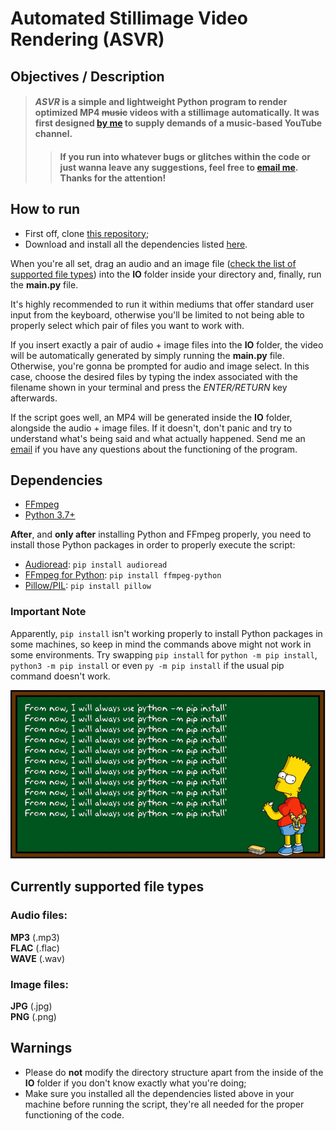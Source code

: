 # Automated Stillimage Video Rendering (ASVR)

## Objectives / Description

> #### _ASVR_ is a simple and lightweight Python program to render optimized MP4 ~~music~~ videos with a stillimage automatically. It was first designed [by me](https://github.com/fxred) to supply demands of a music-based YouTube channel.
>
>> #### If you run into whatever bugs or glitches within the code or just wanna leave any suggestions, feel free to [email me](fxr.ed03@gmail.com). Thanks for the attention!

## How to run

* First off, clone [this repository](https://github.com/fxred/automated-stillimage-video);
* Download and install all the dependencies listed [here](#dependencies).


When you're all set, drag an audio and an image file ([check the list of supported file types](#currently-supported-file-types)) into the **IO** folder inside your directory and, finally, run the **main.py** file.

It's highly recommended to run it within mediums that offer standard user input from the keyboard, otherwise you'll be limited to not being able to properly select which pair of files you want to work with.

If you insert exactly a pair of audio + image files into the __IO__ folder, the video will be automatically generated by simply running the __main.py__ file.
Otherwise, you're gonna be prompted for audio and image select. In this case, choose the desired files by typing the index associated with the filename shown in your terminal and press the _ENTER/RETURN_ key afterwards.

If the script goes well, an MP4 will be generated inside the __IO__ folder, alongside the audio + image files.
If it doesn't, don't panic and try to understand what's being said and what actually happened. Send me an [email](fxr.ed03@gmail.com) if you have any questions about the functioning of the program.


## Dependencies

* [FFmpeg](https://ffmpeg.org/download.html)
* [Python 3.7+](https://www.python.org/downloads)


**After**, and **only after** installing Python and FFmpeg properly, you need to install those Python packages in order to properly execute the script:

* [Audioread](https://pypi.org/project/audioread): `pip install audioread`
* [FFmpeg for Python](https://pypi.org/project/ffmpeg-python): `pip install ffmpeg-python`
* [Pillow/PIL](https://pypi.org/project/Pillow): `pip install pillow`

### Important Note
Apparently, `pip install` isn't working properly to install Python packages in some machines, so keep in mind the commands above might not work in some environments. Try swapping `pip install` for `python -m pip install`, `python3 -m pip install` or even `py -m pip install` if the usual pip command doesn't work.

![python -m pip install](wwpLI.png "python -m pip install python -m pip install python -m pip install python -m pip install python -m pip install python -m pip install")

## Currently supported file types

### Audio files:

__MP3__ (.mp3) <br>
__FLAC__ (.flac) <br>
__WAVE__ (.wav)

### Image files:

__JPG__ (.jpg) <br>
__PNG__ (.png)

## Warnings

* Please do **not** modify the directory structure apart from the inside of the __IO__ folder if you don't know exactly what you're doing;
* Make sure you installed all the dependencies listed above in your machine before running the script, they're all needed for the proper functioning of the code.